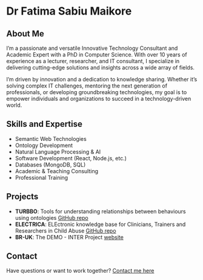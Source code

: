 # Dr Fatima Sabiu Maikore

## About Me
I’m a passionate and versatile Innovative Technology Consultant and Academic Expert with a PhD in Computer Science. With over 10 years of experience as a lecturer, researcher, and IT consultant, I specialize in delivering cutting-edge solutions and insights across a wide array of fields.

I’m driven by innovation and a dedication to knowledge sharing. Whether it’s solving complex IT challenges, mentoring the next generation of professionals, or developing groundbreaking technologies, my goal is to empower individuals and organizations to succeed in a technology-driven world.
                
                
## Skills and Expertise
- Semantic Web Technologies
- Ontology Development
- Natural Language Processing & AI
- Software Development (React, Node.js, etc.)
- Databases (MongoDB, SQL)
- Academic & Teaching Consulting
- Professional Training

## Projects
- **TURBBO**: Tools for understanding relationships between behaviours using ontologies [GitHub repo](https://github.com/fatibaba/turbbo)
- **ELECTRICA**: ELEctronic knowledge base for Clinicians, Trainers and Researchers in Child Abuse [GitHub repo](https://github.com/fatibaba/electrica)
- **BR-UK**: The DEMO - INTER Project [website](https://osf.io/5e7j9/)


## Contact
Have questions or want to work together? [Contact me here](https://fatibaba.github.io/#contact)
